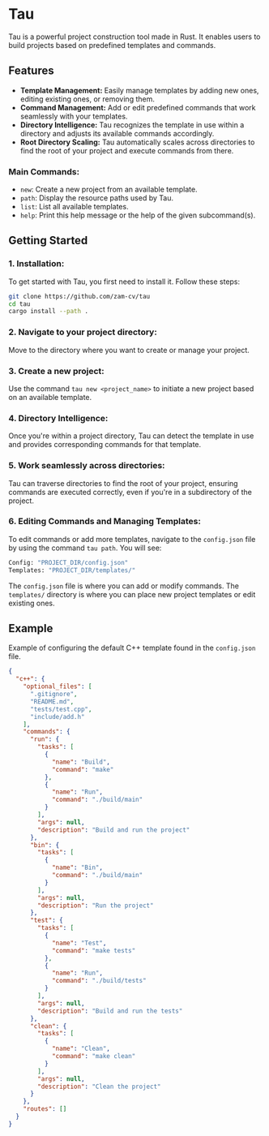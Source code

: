 # Tau

Tau is a powerful project construction tool made in Rust. It enables users to build projects based on predefined templates and commands.

## Features
- **Template Management:** Easily manage templates by adding new ones, editing existing ones, or removing them.
- **Command Management:** Add or edit predefined commands that work seamlessly with your templates.
- **Directory Intelligence:** Tau recognizes the template in use within a directory and adjusts its available commands accordingly.
- **Root Directory Scaling:** Tau automatically scales across directories to find the root of your project and execute commands from there.

### Main Commands:
- `new`: Create a new project from an available template.
- `path`: Display the resource paths used by Tau.
- `list`: List all available templates.
- `help`: Print this help message or the help of the given subcommand(s).

## Getting Started

### 1. Installation:

To get started with Tau, you first need to install it. Follow these steps:

```bash
git clone https://github.com/zam-cv/tau
cd tau
cargo install --path .
```

### 2. Navigate to your project directory:

Move to the directory where you want to create or manage your project.

### 3. Create a new project:

Use the command `tau new <project_name>` to initiate a new project based on an available template.

### 4. Directory Intelligence:

Once you're within a project directory, Tau can detect the template in use and provides corresponding commands for that template.

### 5. Work seamlessly across directories:

Tau can traverse directories to find the root of your project, ensuring commands are executed correctly, even if you're in a subdirectory of the project.

### 6. Editing Commands and Managing Templates:

To edit commands or add more templates, navigate to the `config.json` file by using the command `tau path`. You will see:

```bash
Config: "PROJECT_DIR/config.json"
Templates: "PROJECT_DIR/templates/"
```

The `config.json` file is where you can add or modify commands. The `templates/` directory is where you can place new project templates or edit existing ones.

## Example

Example of configuring the default C++ template found in the `config.json` file.

```json
{
  "c++": {
    "optional_files": [
      ".gitignore",
      "README.md",
      "tests/test.cpp",
      "include/add.h"
    ],
    "commands": {
      "run": {
        "tasks": [
          {
            "name": "Build",
            "command": "make"
          },
          {
            "name": "Run",
            "command": "./build/main"
          }
        ],
        "args": null,
        "description": "Build and run the project"
      },
      "bin": {
        "tasks": [
          {
            "name": "Bin",
            "command": "./build/main"
          }
        ],
        "args": null,
        "description": "Run the project"
      },
      "test": {
        "tasks": [
          {
            "name": "Test",
            "command": "make tests"
          },
          {
            "name": "Run",
            "command": "./build/tests"
          }
        ],
        "args": null,
        "description": "Build and run the tests"
      },
      "clean": {
        "tasks": [
          {
            "name": "Clean",
            "command": "make clean"
          }
        ],
        "args": null,
        "description": "Clean the project"
      }
    },
    "routes": []
  }
}
```